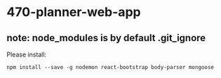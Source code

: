 # 470-planner-web-app

## note: node_modules is by default .git_ignore

Please install:

`npm install --save -g nodemon react-bootstrap body-parser mongoose`